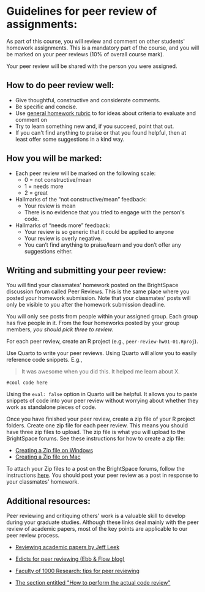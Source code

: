 # Guidelines for peer review of assignments:

As part of this course, you will review and comment on other students' homework assignments. This is a mandatory part of the course, and you will be marked on your peer reviews (10% of overall course mark).

Your peer review will be shared with the person you were assigned.

## How to do peer review well:

-   Give thoughtful, constructive and considerate comments.
-   Be specific and concise.
-   Use [general homework rubric](general-rubric.md) to for ideas about criteria to evaluate and comment on
-   Try to learn something new and, if you succeed, point that out.
-   If you can't find anything to praise or that you found helpful, then at least offer some suggestions in a kind way.

## How you will be marked:

-   Each peer review will be marked on the following scale:
    -   0 = not constructive/mean
    -   1 = needs more
    -   2 = great
-   Hallmarks of the “not constructive/mean” feedback:
    -   Your review is mean
    -   There is no evidence that you tried to engage with the person's code.
-   Hallmarks of “needs more” feedback:
    -   Your review is so generic that it could be applied to anyone
    -   Your review is overly negative.
    -   You can’t find anything to praise/learn and you don’t offer any suggestions either.

## Writing and submitting your peer review:

You will find your classmates' homework posted on the BrightSpace discussion forum called Peer Reviews. This is the same place where you posted your homework submission. Note that your classmates' posts will only be visible to you after the homework submission deadline.

You will only see posts from people within your assigned group. Each group has five people in it. From the four homeworks posted by your group members, *you should pick three to review.*

For each peer review, create an R project (e.g., `peer-review-hw01-01.Rproj`).

Use Quarto to write your peer reviews. Using Quarto will allow you to easily reference code snippets. E.g.,

> It was awesome when you did this. It helped me learn about X.

```         
#cool code here
```

Using the `eval: false` option in Quarto will be helpful. It allows you to paste snippets of code into your peer review without worrying about whether they work as standalone pieces of code.

Once you have finished your peer review, create a zip file of your R project folders. Create one zip file for each peer review. This means you should have three zip files to upload. The zip file is what you will upload to the BrightSpace forums. See these instructions for how to create a zip file:

-   [Creating a Zip file on Windows](https://support.microsoft.com/en-us/windows/zip-and-unzip-files-8d28fa72-f2f9-712f-67df-f80cf89fd4e5)
-   [Creating a Zip file on Mac](https://support.apple.com/en-in/guide/mac-help/mchlp2528/mac#:~:text=On%20your%20Mac%2C%20in%20a,zip%20extension.)

To attach your Zip files to a post on the BrightSpace forums, follow the instructions [here](https://community.d2l.com/brightspace/kb/articles/18063-communicate-with-others-using-discussions#attach-a-file-to-a-discussion-thread). You should post your peer review as a post in response to your classmates' homework.

## Additional resources:

Peer reviewing and critiquing others' work is a valuable skill to develop during your graduate studies. Although these links deal mainly with the peer review of academic papers, most of the key points are applicable to our peer review process.

-   [Reviewing academic papers by Jeff Leek](https://github.com/jtleek/reviews/blob/master/README.md)

-   [Edicts for peer reviewing (Ebb & Flow blog)](http://evol-eco.blogspot.ca/2014/09/edicts-for-peer-reviewing.html)

-   [Faculty of 1000 Research: tips for peer reviewing](http://f1000research.com/peer-reviewing-tips)

-   [The section entitled "How to perform the actual code review"](http://zonca.github.io/2014/08/code-review-for-scientific-computing.html)
